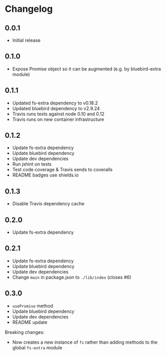 # Changelog

## 0.0.1

* Initial release

## 0.1.0

* Expose Promise object so it can be augmented (e.g. by bluebird-extra module)

## 0.1.1

* Updated fs-extra dependency to v0.18.2
* Updated bluebird dependency to v2.9.24
* Travis runs tests against node 0.10 and 0.12
* Travis runs on new container infrastructure

## 0.1.2

* Update fs-extra dependency
* Update bluebird dependency
* Update dev dependencies
* Run jshint on tests
* Test code coverage & Travis sends to coveralls
* README badges use shields.io

## 0.1.3

* Disable Travis dependency cache

## 0.2.0

* Update fs-extra dependency

## 0.2.1

* Update fs-extra dependency
* Update bluebird dependency
* Update dev dependencies
* Change `main` in package.json to `./lib/index` (closes #6)

## 0.3.0

* `usePromise` method
* Update bluebird dependency
* Update dev dependencies
* README update

Breaking changes:

* Now creates a new instance of `fs` rather than adding methods to the global `fs-extra` module
